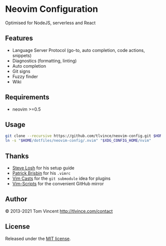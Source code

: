 # Neovim Configuration

Optimised for NodeJS, serverless and React

## Features

- Language Server Protocol (go-to, auto completion, code actions, snippets)
- Diagnostics (formatting, linting)
- Auto completion
- Git signs
- Fuzzy finder
- Wiki

## Requirements

- neovim >=0.5

## Usage

```bash
git clone --recursive https://github.com/tlvince/neovim-config.git $HOME/dotfiles/neovim-config
ln -s "$HOME/dotfiles/neovim-config/.nvim" "$XDG_CONFIG_HOME/nvim"
```

## Thanks

- [Steve Losh](http://stevelosh.com/blog/2010/09/coming-home-to-vim/) for his setup guide
- [Patrick Brisbin](https://github.com/pbrisbin/dotfiles) for his `.vimrc`
- [Vim Casts](http://vimcasts.org/episodes/synchronizing-plugins-with-git-submodules-and-pathogen/) for the `git submodule` idea for plugins
- [Vim-Scripts](http://vim-scripts.org/) for the convenient GitHub mirror

## Author

© 2013-2021 Tom Vincent <http://tlvince.com/contact>

## License

Released under the [MIT license](http://tlvince.mit-license.org).
